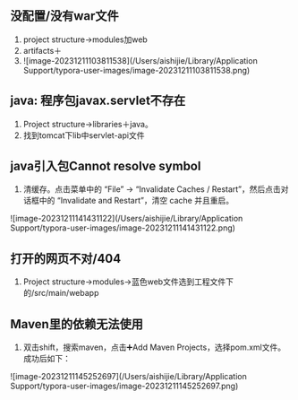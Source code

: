 ## 没配置/没有war文件

1. project structure->modules加web
2. artifacts＋
3. ![image-20231211103811538](/Users/aishijie/Library/Application Support/typora-user-images/image-20231211103811538.png)

## java: 程序包javax.servlet不存在

1. Project structure->libraries＋java。
2. 找到tomcat下lib中servlet-api文件

## java引入包Cannot resolve symbol

1. 清缓存。点击菜单中的 “File” -> “Invalidate Caches / Restart”，然后点击对话框中的 “Invalidate and Restart”，清空 cache 并且重启。

![image-20231211141431122](/Users/aishijie/Library/Application Support/typora-user-images/image-20231211141431122.png)

## 打开的网页不对/404

1. Project structure->modules->蓝色web文件选到工程文件下的/src/main/webapp

## Maven里的依赖无法使用

1. 双击shift，搜索maven，点击➕Add Maven Projects，选择pom.xml文件。成功后如下：

![image-20231211145252697](/Users/aishijie/Library/Application Support/typora-user-images/image-20231211145252697.png)